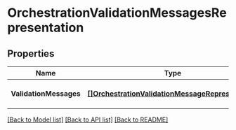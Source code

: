 # OrchestrationValidationMessagesRepresentation

## Properties
Name | Type | Description | Notes
------------ | ------------- | ------------- | -------------
**ValidationMessages** | [**[]OrchestrationValidationMessageRepresentation**](OrchestrationValidationMessageRepresentation.md) | A list of validation messages. | [optional] [default to null]

[[Back to Model list]](../README.md#documentation-for-models) [[Back to API list]](../README.md#documentation-for-api-endpoints) [[Back to README]](../README.md)


